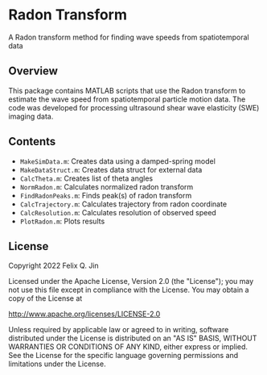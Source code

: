 # Radon Transform
A Radon transform method for finding wave speeds from spatiotemporal data

## Overview
This package contains MATLAB scripts that use the Radon transform to estimate the wave speed from spatiotemporal particle motion data.
The code was developed for processing ultrasound shear wave elasticity (SWE) imaging data.


## Contents
* `MakeSimData.m`: Creates data using a damped-spring model
* `MakeDataStruct.m`: Creates data struct for external data
* `CalcTheta.m`: Creates list of theta angles
* `NormRadon.m`: Calculates normalized radon transform
* `FindRadonPeaks.m`: Finds peak(s) of radon transform
* `CalcTrajectory.m`: Calculates trajectory from radon coordinate
* `CalcResolution.m`: Calculates resolution of observed speed
* `PlotRadon.m`: Plots results


## License
Copyright 2022 Felix Q. Jin

Licensed under the Apache License, Version 2.0 (the "License");
you may not use this file except in compliance with the License.
You may obtain a copy of the License at

   http://www.apache.org/licenses/LICENSE-2.0

Unless required by applicable law or agreed to in writing, software
distributed under the License is distributed on an "AS IS" BASIS,
WITHOUT WARRANTIES OR CONDITIONS OF ANY KIND, either express or implied.
See the License for the specific language governing permissions and
limitations under the License.